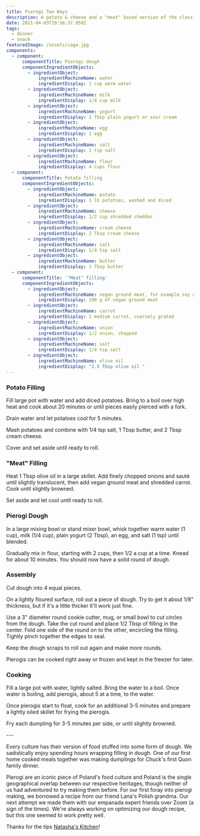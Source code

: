 ```yaml
---
title: Pierogi Two Ways
description: A potato & cheese and a "meat" based version of the classic Polish dumpling
date: 2021-04-03T19:56:37.950Z
tags:
  - dinner
  - snack
featuredImage: /assets/cage.jpg
components:
  - component:
      componentTitle: Pierogi dough
      componentIngredientObjects:
        - ingredientObject:
            ingredientMachineName: water
            ingredientDisplay: 1 cup warm water
        - ingredientObject:
            ingredientMachineName: milk
            ingredientDisplay: 1/4 cup milk
        - ingredientObject:
            ingredientMachineName: yogurt
            ingredientDisplay: 2 Tbsp plain yogurt or sour cream
        - ingredientObject:
            ingredientMachineName: egg
            ingredientDisplay: 1 egg
        - ingredientObject:
            ingredientMachineName: salt
            ingredientDisplay: 1 tsp salt
        - ingredientObject:
            ingredientMachineName: flour
            ingredientDisplay: 4 cups flour
  - component:
      componentTitle: Potato filling
      componentIngredientObjects:
        - ingredientObject:
            ingredientMachineName: potato
            ingredientDisplay: 1 lb potatoes, washed and diced
        - ingredientObject:
            ingredientMachineName: cheese
            ingredientDisplay: 1/2 cup shredded cheddar
        - ingredientObject:
            ingredientMachineName: cream cheese
            ingredientDisplay: 2 Tbsp cream cheese
        - ingredientObject:
            ingredientMachineName: salt
            ingredientDisplay: 1/4 tsp salt
        - ingredientObject:
            ingredientMachineName: butter
            ingredientDisplay: 1 Tbsp butter
  - component:
      componentTitle: '"Meat" filling'
      componentIngredientObjects:
        - ingredientObject:
            ingredientMachineName: vegan ground meat, for example soy ground
            ingredientDisplay: 190 g of vegan ground meat
        - ingredientObject:
            ingredientMachineName: carrot
            ingredientDisplay: 1 medium carrot, coarsely grated
        - ingredientObject:
            ingredientMachineName: onion
            ingredientDisplay: 1/2 onion, chopped
        - ingredientObject:
            ingredientMachineName: salt
            ingredientDisplay: 1/4 tsp salt
        - ingredientObject:
            ingredientMachineName: olive oil
            ingredientDisplay: "1.5 Tbsp olive oil "
---
```

### Potato Filling

Fill large pot with water and add diced potatoes. Bring to a boil over high heat and cook about 20 minutes or until pieces easily pierced with a fork. 

Drain water and let potatoes cool for 5 minutes. 

Mash potatoes and combine with 1/4 tsp salt, 1 Tbsp butter, and 2 Tbsp cream cheese. 

Cover and set aside until ready to roll. 

### "Meat" Filling

Heat 1 Tbsp olive oil in a large skillet. Add finely chopped onions and sauté until slightly translucent, then add vegan ground meat and shredded carrot. Cook until slightly browned. 

Set aside and let cool until ready to roll. 

### **Pierogi Dough**  

In a large mixing bowl or stand mixer bowl, whisk together warm water (1 cup), milk (1/4 cup), plain yogurt (2 Tbsp), an egg, and salt (1 tsp) until blended. 

Gradually mix in flour, starting with 2 cups, then 1/2 a cup at a time. Knead for about 10 minutes. You should now have a solid round of dough.

### Assembly

Cut dough into 4 equal pieces. 

On a lightly floured surface, roll out a piece of dough. Try to get it about 1/8" thickness, but if it's a little thicker it'll work just fine. 

Use a 3" diameter round cookie cutter, mug, or small bowl to cut circles from the dough. Take the cut round and place 1/2 Tbsp of filling in the center. Fold one side of the round on to the other, encircling the filling. Tightly pinch together the edges to seal. 

Keep the dough scraps to roll out again and make more rounds. 

Pierogis can be cooked right away or frozen and kept in the freezer for later.

### Cooking

Fill a large pot with water, lightly salted. Bring the water to a boil. Once water is boiling, add pierogis, about 5 at a time, to the water. 

Once pierogis start to float, cook for an additional 3-5 minutes and prepare a lightly oiled skillet for frying the pierogis. 

Fry each dumpling for 3-5 minutes per side, or until slightly browned. 

\---

Every culture has their version of food stuffed into some form of dough. We sadistically enjoy spending hours wrapping filling in dough. One of our first home cooked meals together was making dumplings for Chuck's first Quon family dinner. 

Pierogi are an iconic piece of Poland's food culture and Poland is the single geographical overlap between our respective heritages, though neither of us had adventured to try making them before. For our first foray into pierogi making, we borrowed a recipe from our friend Lana's Polish grandma. Our next attempt we made them with our empanada expert friends over Zoom (a sign of the times). We're always working on optimizing our dough recipe, but this one seemed to work pretty well.

Thanks for the tips [Natasha's Kitchen](https://natashaskitchen.com/pierogi-recipe/)!
